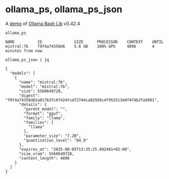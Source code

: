 # ollama_ps, ollama_ps_json

A [demo](../README.md#demos) of [Ollama Bash Lib](https://github.com/attogram/ollama-bash-lib) v0.42.4

`ollama_ps`
```
NAME          ID              SIZE      PROCESSOR    CONTEXT    UNTIL              
mistral:7b    f974a74358d6    5.6 GB    100% GPU     4096       4 minutes from now    
```

`ollama_ps_json | jq`
```
{
  "models": [
    {
      "name": "mistral:7b",
      "model": "mistral:7b",
      "size": 5560649728,
      "digest": "f974a74358d62a017b37c6f424fcdf2744ca02926c4f952513ddf474b2fa5091",
      "details": {
        "parent_model": "",
        "format": "gguf",
        "family": "llama",
        "families": [
          "llama"
        ],
        "parameter_size": "7.2B",
        "quantization_level": "Q4_0"
      },
      "expires_at": "2025-08-05T13:35:25.892481+02:00",
      "size_vram": 5560649728,
      "context_length": 4096
    }
  ]
}
```
